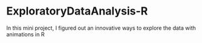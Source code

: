 # ExploratoryDataAnalysis-R
In this mini project, I figured out an innovative ways to explore the data with animations in R
